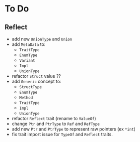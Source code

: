 # To Do

## Reflect

- add new `UnionType` and `Union`
- add `MetaData` to:
    - `TraitType`
    - `EnumType`
    - `Variant`
    - `Impl`
    - `UnionType`
- refactor `Struct` value ??
- add `Generic` concept to:
    - `StructType`
    - `EnumType`
    - `Method`
    - `TraitType`
    - `Impl`
    - `UnionType`
- refactor `Reflect` trait (rename to `ValueOf`)
- change `Ptr` and `PtrType` to `Ref` and `RefType`
- add new `Ptr` and `PtrType` to represent raw pointers (ex `*int`)
- fix trait import issue for `TypeOf` and `Reflect` traits.